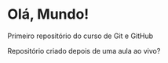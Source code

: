 # Olá, Mundo!
 Primeiro repositório do curso de Git e GitHub

Repositório criado depois de uma aula ao vivo?
